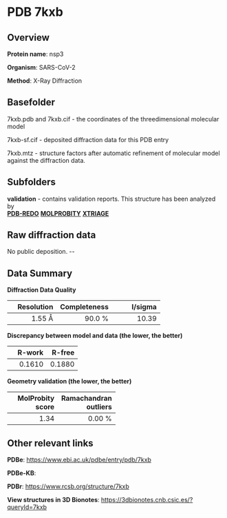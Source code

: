 # PDB 7kxb

## Overview

**Protein name**: nsp3

**Organism**: SARS-CoV-2

**Method**: X-Ray Diffraction



## Basefolder

7kxb.pdb and 7kxb.cif - the coordinates of the threedimensional molecular model

7kxb-sf.cif - deposited diffraction data for this PDB entry

7kxb.mtz - structure factors after automatic refinement of molecular model against the diffraction data.

## Subfolders





**validation** - contains validation reports. This structure has been analyzed by <br> [**PDB-REDO**](https://github.com/thorn-lab/coronavirus_structural_task_force/tree/master/pdb/nsp3/SARS-CoV-2/7kxb/validation/pdb-redo) [**MOLPROBITY**](https://github.com/thorn-lab/coronavirus_structural_task_force/tree/master/pdb/nsp3/SARS-CoV-2/7kxb/validation/molprobity) [**XTRIAGE**](https://github.com/thorn-lab/coronavirus_structural_task_force/blob/master/pdb/nsp3/SARS-CoV-2/7kxb/validation/Xtriage_output.log)  



## Raw diffraction data

No public deposition. --<br> 

## Data Summary
**Diffraction Data Quality**

|   | Resolution | Completeness| I/sigma |
|---|-------------:|----------------:|--------------:|
|   |1.55 Å|90.0  %|<img width=50/>10.39|

**Discrepancy between model and data (the lower, the better)**

|   | **R-work**| **R-free**   
|---|-------------:|----------------:|           
||  0.1610|  0.1880|

**Geometry validation (the lower, the better)**

|   |**MolProbity<br>score**| **Ramachandran<br>outliers** 
|---|-------------:|----------------:|
||  1.34|  0.00 %|

 

 



## Other relevant links 
**PDBe**:  https://www.ebi.ac.uk/pdbe/entry/pdb/7kxb

**PDBe-KB**:  
 
**PDBr**: https://www.rcsb.org/structure/7kxb 

**View structures in 3D Bionotes**: https://3dbionotes.cnb.csic.es/?queryId=7kxb


